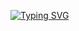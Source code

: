 [![Typing SVG](https://readme-typing-svg.herokuapp.com?duration=3000&color=2F9EA9&background=3CFFE900&height=184&lines=Hello+there!;+I'm+Gaurav+and+welcome+to+my+github+profile)](https://git.io/typing-svg)
